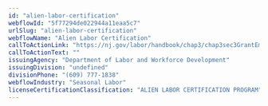 ```yaml
---
id: "alien-labor-certification"
webflowId: "5f77294de022944a11eaa5c7"
urlSlug: "alien-labor-certification"
webflowName: "Alien Labor Certification"
callToActionLink: "https://nj.gov/labor/handbook/chap3/chap3sec3GrantEmployerServices.html"
callToActionText: ""
issuingAgency: "Department of Labor and Workforce Development"
issuingDivision: "undefined"
divisionPhone: "(609) 777-1838"
webflowIndustry: "Seasonal Labor"
licenseCertificationClassification: "ALIEN LABOR CERTIFICATION PROGRAM"
---
```

